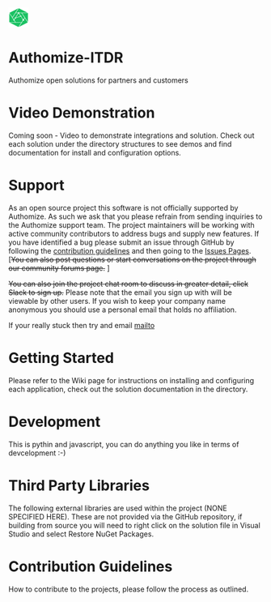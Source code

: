 

<img src="https://github.com/authomize/Authomize-ITDR/blob/main/authomize.png" width="40" height="40" alt="Authomize">

# Authomize-ITDR
Authomize open solutions for partners and customers
# Video Demonstration
Coming soon - Video to demonstrate integrations and solution. Check out each solution under the directory structures to see demos and find documentation for install and configuration options.

# Support
As an open source project this software is not officially supported by Authomize. As such we ask that you please refrain from sending inquiries to the Authomize support team. The project maintainers will be working with active community contributors to address bugs and supply new features. If you have identified a bug please submit an issue through GitHub by following the [contribution guidelines](./contribute.md) and then going to the [Issues Pages](https://github.com/authomize/Authomize-ITDR/issues). [~~You can also post questions or start conversations on the project through our community forums page.~~ ]

~~You can also join the project chat room to discuss in greater detail, click Slack to sign up.~~ Please note that the email you sign up with will be viewable by other users. If you wish to keep your company name anonymous you should use a personal email that holds no affiliation.

If your really stuck then try and email  [mailto](mailto:open-itdr@authomize.com)

# Getting Started
Please refer to the Wiki page <DO WE NEED A WIKI> for instructions on installing and configuring each application, check out the solution documentation in the directory.

# Development
This is pythin and javascript, you can do anything you like in terms of devcelopment :-)

# Third Party Libraries
The following external libraries are used within the project (NONE SPECIFIED HERE). These are not provided via the GitHub repository, if building from source you will need to right click on the solution file in Visual Studio and select Restore NuGet Packages.

# Contribution Guidelines
How to contribute to the projects, please follow the process as outlined.
